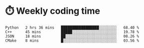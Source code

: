 
# :stopwatch: Weekly coding time
<!--START_SECTION:waka-->

```text
Python   2 hrs 36 mins   █████████████████░░░░░░░░   68.40 %
C++      45 mins         █████░░░░░░░░░░░░░░░░░░░░   19.78 %
JSON     18 mins         ██░░░░░░░░░░░░░░░░░░░░░░░   08.26 %
CMake    8 mins          █░░░░░░░░░░░░░░░░░░░░░░░░   03.56 %
```

<!--END_SECTION:waka-->


<!-- <p> <img src="https://github-readme-stats.vercel.app/api?username=cozgerest&show_icons=true&hide_border=false" />  </p> -->

